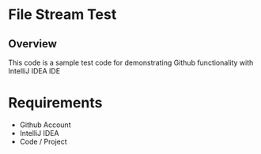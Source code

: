 # File Stream Test
## Overview
This code is a sample test code for demonstrating Github functionality with IntelliJ IDEA IDE

# Requirements
- Github Account
- IntelliJ IDEA
- Code / Project

